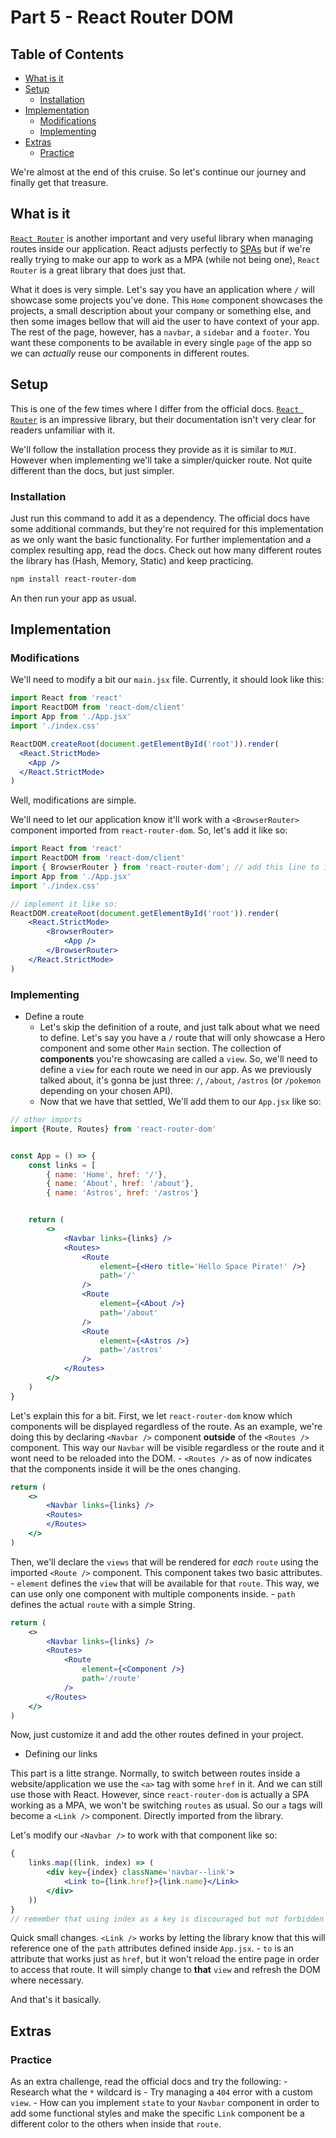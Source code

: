 # Part 5 - React Router DOM

## Table of Contents

<!-- toc -->

- [What is it](#what-is-it)
- [Setup](#setup)
  - [Installation](#installation)
- [Implementation](#implementation)
  - [Modifications](#modifications)
  - [Implementing](#implementing)
- [Extras](#extras)
  - [Practice](#practice)

<!-- tocstop -->

We're almost at the end of this cruise.
So let's continue our journey and finally get that treasure.

## What is it

[`React Router`](https://reactrouter.com/en/main)
is another important and very useful library when managing routes inside our application.
React adjusts perfectly to
[SPAs](https://medium.com/@theadkgroup/spa-vs-mpa-applications-what-are-the-differences-7dc004e62397)
but if we're really trying to make our app to work as a MPA (while not being one),
`React Router` is a great library that does just that.

What it does is very simple.
Let's say you have an application where `/` will showcase some projects you've done.
This `Home` component showcases the projects,
a small description about your company or something else,
and then some images bellow that will aid the user to have context of your app.
The rest of the page, however, has a `navbar`,
a `sidebar` and a `footer`.
You want these components to be available in every single `page`
of the app so we can *actually* reuse our components in different routes.

## Setup

This is one of the few times where I differ from the official docs.
[`React Router`](https://reactrouter.com/en/main) is an impressive library,
but their documentation isn't very clear for readers unfamiliar with it.

We'll follow the installation process they provide as it is similar to `MUI`.
However when implementing we'll take a simpler/quicker route.
Not quite different than the docs, but just simpler.

### Installation

Just run this command to add it as a dependency.
The official docs have some additional commands,
but they're not required for this implementation as we only want the basic functionality.
For further implementation and a complex resulting app, read the docs.
Check out how many different routes the library has (Hash, Memory, Static) and keep practicing.

```bash
npm install react-router-dom
```

An then run your app as usual.

## Implementation

### Modifications

We'll need to modify a bit our `main.jsx` file.
Currently, it should look like this:

```jsx
import React from 'react'
import ReactDOM from 'react-dom/client'
import App from './App.jsx'
import './index.css'

ReactDOM.createRoot(document.getElementById('root')).render(
  <React.StrictMode>
    <App />
  </React.StrictMode>
)
```

Well, modifications are simple.

We'll need to let our application know it'll work with a `<BrowserRouter>`
component imported from `react-router-dom`.
So, let's add it like so:


```jsx
import React from 'react'
import ReactDOM from 'react-dom/client'
import { BrowserRouter } from 'react-router-dom'; // add this line to import it
import App from './App.jsx'
import './index.css'

// implement it like so: 
ReactDOM.createRoot(document.getElementById('root')).render(
    <React.StrictMode>
        <BrowserRouter>
            <App />
        </BrowserRouter>
    </React.StrictMode>
)
```


### Implementing

- Define a route
    - Let's skip the definition of a route, and just talk about what we need to define. Let's say you have a `/` route that will only showcase a Hero component and some other `Main` section. The collection of **components** you're showcasing are called a `view`. So, we'll need to define a `view` for each route we need in our app. As we previously talked about, it's gonna be just three: `/`, `/about`, `/astros` (or `/pokemon` depending on your chosen API).
    - Now that we have that settled, We'll add them to our `App.jsx` like so:

```jsx
// other imports
import {Route, Routes} from 'react-router-dom'


const App = () => {
    const links = [
        { name: 'Home', href: '/'},
        { name: 'About', href: '/about'},
        { name: 'Astros', href: '/astros'}


    return (
        <>
            <Navbar links={links} />
            <Routes> 
                <Route
                    element={<Hero title='Hello Space Pirate!' />}
                    path='/'
                />
                <Route
                    element={<About />}
                    path='/about'
                />
                <Route
                    element={<Astros />}
                    path='/astros'
                />
            </Routes>
        </>
    )
}
```


Let's explain this for a bit.
First, we let `react-router-dom` know which components will be displayed regardless of the route. As an example, we're doing this by declaring `<Navbar />` component **outside** of the `<Routes />` component. This way our `Navbar` will be visible regardless or the route and it wont need to be reloaded into the DOM.
    - `<Routes />` as of now indicates that the components inside it will be the ones changing.


```jsx
return (
    <>
        <Navbar links={links} />
        <Routes>
        </Routes>
    </>
)
```

Then, we'll declare the `views` that will be rendered for *each* `route` using the imported `<Route />` component.
This component takes two basic attributes.
    - `element` defines the `view` that will be available for that `route`. This way, we can use only one component with multiple components inside.
    - `path` defines the actual `route` with a simple String.

```jsx
return (
    <>
        <Navbar links={links} />
        <Routes>
            <Route 
                element={<Component />}
                path='/route'
            />
        </Routes>
    </>
)
```


Now, just customize it and add the other routes defined in your project.


- Defining our links

This part is a litte strange. Normally, to switch between routes inside a website/application we use the `<a>` tag with some `href` in it. And we can still use those with React. However, since `react-router-dom` is actually a SPA working as a MPA, we won't be switching `routes` as usual. So our `a` tags will become a `<Link />` component. Directly imported from the library.

Let's modify our `<Navbar />` to work with that component like so:

```jsx
{
    links.map((link, index) => (
        <div key={index} className='navbar--link'>
            <Link to={link.href}>{link.name}</Link>
        </div>
    ))
}
// remember that using index as a key is discouraged but not forbidden
```

Quick small changes. `<Link />` works by letting the library know that this will reference one of the `path` attributes defined inside `App.jsx`. 
    - `to` is an attribute that works just as `href`, but it won't reload the entire page in order to access that route. It will simply change to **that** `view` and refresh the DOM where necessary.


And that's it basically. 

## Extras

### Practice

As an extra challenge, read the official docs and try the following:
    - Research what the `*` wildcard is
    - Try managing a `404` error with a custom `view`.
    - How can you implement `state` to your `Navbar` component in order to add some functional styles and make the specific `Link` component be a different color to the others when inside that `route`.
